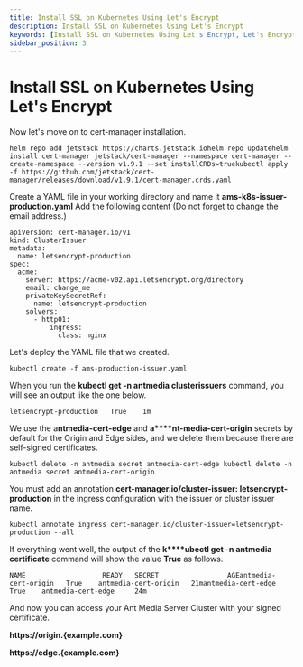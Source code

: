 ```yaml
---
title: Install SSL on Kubernetes Using Let's Encrypt 
description: Install SSL on Kubernetes Using Let's Encrypt
keywords: [Install SSL on Kubernetes Using Let's Encrypt, Let's Encrypt, Ant Media Server Documentation, Ant Media Server Tutorials]
sidebar_position: 3
---
```


# Install SSL on Kubernetes Using Let's Encrypt

Now let's move on to cert-manager installation.

    helm repo add jetstack https://charts.jetstack.iohelm repo updatehelm install cert-manager jetstack/cert-manager --namespace cert-manager --create-namespace --version v1.9.1 --set installCRDs=truekubectl apply -f https://github.com/jetstack/cert-manager/releases/download/v1.9.1/cert-manager.crds.yaml

Create a YAML file in your working directory and name it **ams-k8s-issuer-production.yaml** Add the following content (Do not forget to change the email address.)

    apiVersion: cert-manager.io/v1
    kind: ClusterIssuer
    metadata:
      name: letsencrypt-production
    spec:
      acme:
        server: https://acme-v02.api.letsencrypt.org/directory
        email: change_me
        privateKeySecretRef:
          name: letsencrypt-production
        solvers:
          - http01:
              ingress:
                class: nginx

Let's deploy the YAML file that we created.

    kubectl create -f ams-production-issuer.yaml

When you run the **kubectl get -n antmedia clusterissuers** command, you will see an output like the one below.

    letsencrypt-production   True    1m

We use the a**ntmedia-cert-edge** and **a****nt-media-cert-origin** secrets by default for the Origin and Edge sides, and we delete them because there are self-signed certificates.

    kubectl delete -n antmedia secret antmedia-cert-edge kubectl delete -n antmedia secret antmedia-cert-origin

You must add an annotation **cert-manager.io/cluster-issuer: letsencrypt-production** in the ingress configuration with the issuer or cluster issuer name.

    kubectl annotate ingress cert-manager.io/cluster-issuer=letsencrypt-production --all

If everything went well, the output of the **k****ubectl get -n antmedia certificate** command will show the value **True** as follows.

    NAME                   READY   SECRET                 AGEantmedia-cert-origin   True    antmedia-cert-origin   21mantmedia-cert-edge     True    antmedia-cert-edge     24m

And now you can access your Ant Media Server Cluster with your signed certificate.

**https://origin.{example.com}**

**https://edge.{example.com}**